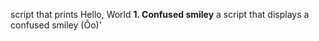 script that prints Hello, World
__1. Confused smiley__
a script that displays a confused smiley (Ôo)'
